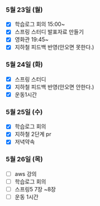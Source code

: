 ### 5월 23일 (월)
- [x] 학습로그 회의 15:00~
- [x] 스프링 스터디 발표자료 만들기
- [x] 영화관 19:45~
- [x] 지하철 피드백 반영(안오면 못한다.) 

### 5월 24일 (화)
- [x] 스프링 스터디
- [x] 지하철 피드백 반영(안오면 안한다.)
- [x] 운동1시간 

### 5월 25일 (수)
- [x] 학습로그 회의 
- [x] 지하철 2단계 pr
- [x] 저녁약속

### 5월 26일 (목)
- [ ] aws 강의
- [ ] 학습로그 회의
- [ ] 스프링5 7장 ~8장 
- [ ] 운동 1시간
